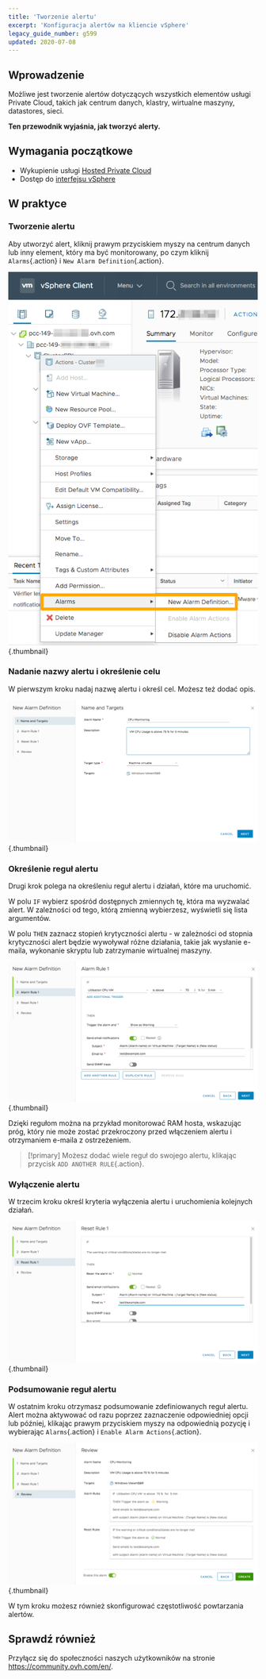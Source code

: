 ```yaml
---
title: 'Tworzenie alertu'
excerpt: 'Konfiguracja alertów na kliencie vSphere'
legacy_guide_number: g599
updated: 2020-07-08
---
```


## Wprowadzenie

Możliwe jest tworzenie alertów dotyczących wszystkich elementów usługi Private Cloud, takich jak centrum danych, klastry, wirtualne maszyny, datastores, sieci.

**Ten przewodnik wyjaśnia, jak tworzyć alerty.**

## Wymagania początkowe

- Wykupienie usługi [Hosted Private Cloud](https://www.ovhcloud.com/pl/enterprise/products/hosted-private-cloud/)
- Dostęp do [interfejsu vSphere](/pages/hosted_private_cloud/hosted_private_cloud_powered_by_vmware/vsphere_interface_connexion)

## W praktyce

### Tworzenie alertu

Aby utworzyć alert, kliknij prawym przyciskiem myszy na centrum danych lub inny element, który ma być monitorowany, po czym kliknij `Alarms`{.action} i `New Alarm Definition`{.action}.

![Tworzenie alertu](images/alarms01.png){.thumbnail}

### Nadanie nazwy alertu i określenie celu

W pierwszym kroku nadaj nazwę alertu i określ cel. Możesz też dodać opis.

![Nazwa i cel alertu](images/alarms02.png){.thumbnail}

### Określenie reguł alertu

Drugi krok polega na określeniu reguł alertu i działań, które ma uruchomić.

W polu `IF` wybierz spośród dostępnych zmiennych tę, która ma wyzwalać alert. W zależności od tego, którą zmienną wybierzesz, wyświetli się lista argumentów.

W polu `THEN` zaznacz stopień krytyczności alertu - w zależności od stopnia krytyczności alert będzie wywoływał różne działania, takie jak wysłanie e-maila, wykonanie skryptu lub zatrzymanie wirtualnej maszyny.

![Reguły alertu](images/alarms03.png){.thumbnail}

Dzięki regułom można na przykład monitorować RAM hosta, wskazując próg, który nie może zostać przekroczony przed włączeniem alertu i otrzymaniem e-maila z ostrzeżeniem.

>[!primary]
> Możesz dodać wiele reguł do swojego alertu, klikając przycisk `ADD ANOTHER RULE`{.action}.
>

### Wyłączenie alertu

W trzecim kroku określ kryteria wyłączenia alertu i uruchomienia kolejnych działań.

![Wyłączenie alertu](images/alarms04.png){.thumbnail}

### Podsumowanie reguł alertu

W ostatnim kroku otrzymasz podsumowanie zdefiniowanych reguł alertu. Alert można aktywować od razu poprzez zaznaczenie odpowiedniej opcji lub później, klikając prawym przyciskiem myszy na odpowiednią pozycję i wybierając `Alarms`{.action} i `Enable Alarm Actions`{.action}.

![Podsumowanie reguł alertu](images/alarms05.png){.thumbnail}

W tym kroku możesz również skonfigurować częstotliwość powtarzania alertów.

## Sprawdź również

Przyłącz się do społeczności naszych użytkowników na stronie <https://community.ovh.com/en/>.
